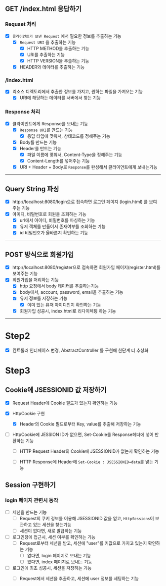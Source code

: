 ## GET /index.html 응답하기

### Requset 처리
- [x] `클라이언트가 보낸 Request` 에서 필요한 정보를 추출하는 기능
  - [x] `Request URI` 을 추출하는 기능
    - [x] HTTP METHOD를 추출하는 기능
    - [x] URI를 추출하는 기능
    - [x] HTTP VERSION을 추출하는 기능
  - [x] HEADER와 데이터를 추츨하는 기능

### /index.html
- [x] 리소스 디렉토리에서 추출한 정보를 가지고, 원하는 파일을 가져오는 기능
  - [x] URI에 해당하는 데이터를 서버에서 찾는 기능  

### Response 처리
- [x] 클라이언트에게 Response를 보내는 기능
  - [x] `Response URI`를 만드는 기능
    - [x] 응답 타입에 맞춰서, 상태코드를 정해주는 기능
  - [x] Body를 만드는 기능
  - [x] Header를 만드는 기능
    - [x] 파일 이름에 맞춰서, Content-Type을 정해주는 기능
    - [x] Content-Length를 넣어주는 기능
  - [x] URI + Header + Body로 `Response`를 완성해서 클라이언트에게 보내는기능

---

## Query String 파싱

- [x] http://localhost:8080/login으로 접속하면 로그인 페이지 (login.html) 를 보여주는 기능
- [x] 아이디, 비밀번호로 회원을 조회하는 기능
  - [x] url에서 아이디, 비밀번호를 파싱하는 기능
  - [x] 유저 객체를 만들어서 존재여부를 조회하는 기능
  - [x] id 비밀번호가 올바른지 확인하는 기능

---

## POST 방식으로 회원가입

- [x] http://localhost:8080/register으로 접속하면 회원가입 페이지(register.html)를 보여주는 기능
- [x] 회원가입을 처리하는 기능
  - [x] http 요청에서 body 데이터를 추출하는기능
  - [x] body에서, account, password, email을 추출하는 기능
  - [x] 유저 정보를 저장하는 기능
    - [x] 이미 있는 유저 아이디인지 확인하는 기능
  - [x] 회원가입 성공시, index.html로 리다이렉팅 하는 기능

---

# Step2
- [x] 컨트롤러 인터페이스 변경, AbstractController 를 구현해 한단계 더 추상화

# Step3

## Cookie에 JSESSIONID 값 저장하기
- [x] Request Header에 Cookie 필드가 있는지 확인하는 기능

- [x] HttpCookie 구현
  - [x] Header의 Cookie 필드로부터 Key, value를 추출해 저장하는 기능

- [ ] HttpCookie에 JESSION ID가 없으면, Set-Cookie를 Response헤더에 넣어 반환하는 기능
  - [ ] HTTP Request Header의 Cookie에 JSESSIONID가 없는지 확인하는 기능
  - [ ] HTTP Response에 Header에 `Set-Cookie : JSESSIONID=data`를 넣는 기능


## Session 구현하기

### login 페이지 관련시 동작

- [ ] 세션을 만드는 기능
  - [ ] Request의 쿠키 정보를 이용해 JSESSIONID 값을 얻고, `HttpSessions`이 보관하고 있는 세션을 찾는기능
  - [ ] 세션이 없다면, 새로 발급하는 기능

- [ ] 로그인창에 접근시, 세션 여부를 확인하는 기능
  - [ ] Request로부터 세션을 받고, 세션에 "user"를 키값으로 가지고 있는지 확인하는 기능
    - [ ] 없다면, login 페이지로 보내는 기능
    - [ ] 있다면, index 페이지로 보내는 기능 

- [ ] 로그인에 최초 성공시, 세션을 저장하는 기능
  - [ ] Request에서 세션을 추출하고, 세션에 user 정보를 세팅하는 기능

  
